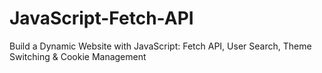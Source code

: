 # JavaScript-Fetch-API
Build a Dynamic Website with JavaScript: Fetch API, User Search, Theme Switching &amp; Cookie Management
